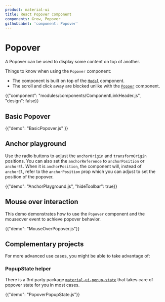 ```yaml
---
product: material-ui
title: React Popover component
components: Grow, Popover
githubLabel: 'component: Popover'
---
```


# Popover

<p class="description">A Popover can be used to display some content on top of another.</p>

Things to know when using the `Popover` component:

- The component is built on top of the [`Modal`](/material-ui/react-modal/) component.
- The scroll and click away are blocked unlike with the [`Popper`](/material-ui/react-popper/) component.

{{"component": "modules/components/ComponentLinkHeader.js", "design": false}}

## Basic Popover

{{"demo": "BasicPopover.js" }}

## Anchor playground

Use the radio buttons to adjust the `anchorOrigin` and `transformOrigin` positions.
You can also set the `anchorReference` to `anchorPosition` or `anchorEl`.
When it is `anchorPosition`, the component will, instead of `anchorEl`,
refer to the `anchorPosition` prop which you can adjust to set
the position of the popover.

{{"demo": "AnchorPlayground.js", "hideToolbar": true}}

## Mouse over interaction

This demo demonstrates how to use the `Popover` component and the mouseover event to achieve popover behavior.

{{"demo": "MouseOverPopover.js"}}

## Complementary projects

For more advanced use cases, you might be able to take advantage of:

### PopupState helper

There is a 3rd party package [`material-ui-popup-state`](https://github.com/jcoreio/material-ui-popup-state) that takes care of popover
state for you in most cases.

{{"demo": "PopoverPopupState.js"}}
